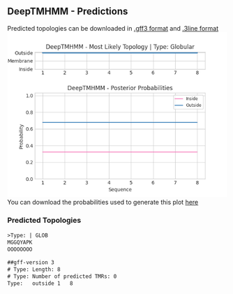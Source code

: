 ## DeepTMHMM - Predictions
Predicted topologies can be downloaded in [.gff3 format](TMRs.gff3) and [.3line format](predicted_topologies.3line)
![picture](plot.png)
You can download the probabilities used to generate this plot [here](Type:_probs.csv)
### Predicted Topologies
```
>Type: | GLOB
MGGQYAPK
OOOOOOOO

```


```
##gff-version 3
# Type: Length: 8
# Type: Number of predicted TMRs: 0
Type:	outside	1	8				

```
